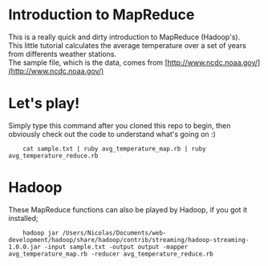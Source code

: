 # Introduction to MapReduce

This is a really quick and dirty introduction to MapReduce (Hadoop's).  
This little tutorial calculates the average temperature over a set of years from differents weather stations.  
The sample file, which is the data, comes from [http://www.ncdc.noaa.gov/](http://www.ncdc.noaa.gov/)  

# Let's play!

Simply type this command after you cloned this repo to begin, then obviously check out the code to understand what's going on :)

		cat sample.txt | ruby avg_temperature_map.rb | ruby avg_temperature_reduce.rb

# Hadoop

These MapReduce functions can also be played by Hadoop, if you got it installed;

		hadoop jar /Users/Nicolas/Documents/web-development/hadoop/share/hadoop/contrib/streaming/hadoop-streaming-1.0.0.jar -input sample.txt -output output -mapper  avg_temperature_map.rb -reducer avg_temperature_reduce.rb
